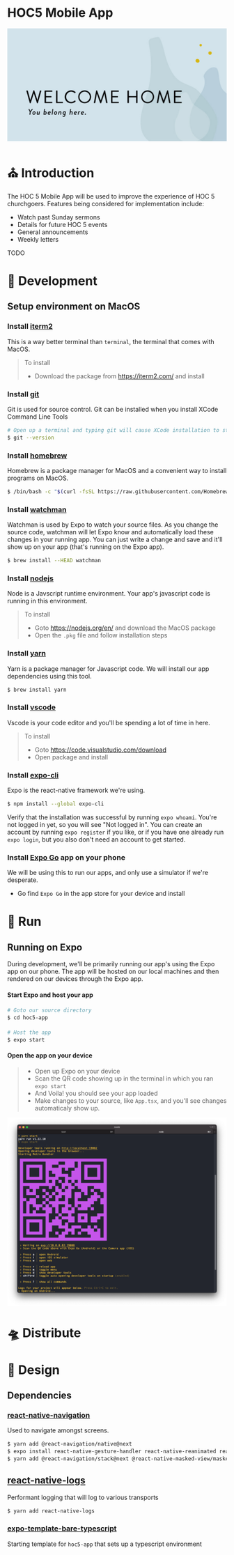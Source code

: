 # HOC5 Mobile App
![hero](docs/img_hero.png)

# :church: Introduction
The HOC 5 Mobile App will be used to improve the experience of HOC 5 churchgoers. Features being considered for implementation include:
- Watch past Sunday sermons
- Details for future HOC 5 events
- General announcements
- Weekly letters

TODO

# :hammer: Development
## Setup environment on MacOS
### Install [iterm2](https://iterm2.com/)
This is a way better terminal than `terminal`, the terminal that comes with MacOS.
> To install
> * Download the package from https://iterm2.com/ and install

### Install [git](https://git-scm.com/book/en/v2/Getting-Started-Installing-Git) 
Git is used for source control. Git can be installed when you install XCode Command Line Tools
```bash
# Open up a terminal and typing git will cause XCode installation to start
$ git --version
```

### Install [homebrew](https://brew.sh/) 
Homebrew is a package manager for MacOS and a convenient way to install programs
on MacOS.
```bash
$ /bin/bash -c "$(curl -fsSL https://raw.githubusercontent.com/Homebrew/install/HEAD/install.sh)"
```

### Install [watchman](https://facebook.github.io/watchman/docs/install#buildinstall)
Watchman is used by Expo to watch your source files. As you change the source code, watchman 
will let Expo know and automatically load these changes in your running app. You can just 
write a change and save and it'll show up on your app (that's running on the Expo app).
```bash
$ brew install --HEAD watchman
```

### Install [nodejs](https://nodejs.org/en/)
Node is a Javscript runtime environment. Your app's javascript code is running
in this environment.
> To install
> * Goto https://nodejs.org/en/ and download the MacOS package
> * Open the `.pkg` file and follow installation steps

### Install [yarn](https://classic.yarnpkg.com/en/docs/install#mac-stable)
Yarn is a package manager for Javascript code. We will install our app dependencies
using this tool.
```bash
$ brew install yarn
```

### Install [vscode](https://code.visualstudio.com/download)
Vscode is your code editor and you'll be spending a lot of time in here. 
> To install
> * Goto https://code.visualstudio.com/download 
> * Open package and install

### Install [expo-cli](https://docs.expo.io/get-started/installation/)
Expo is the react-native framework we're using.
```bash
$ npm install --global expo-cli
```

Verify that the installation was successful by running `expo whoami`. You're not 
logged in yet, so you will see "Not logged in". You can create an account by 
running `expo register` if you like, or if you have one already run `expo login`, 
but you also don't need an account to get started.

### Install [Expo Go](https://play.google.com/store/apps/details?id=host.exp.exponent) app on your phone
We will be using this to run our apps, and only use a simulator if we're desperate.
* Go find `Expo Go` in the app store for your device and install

# :runner: Run
## Running on Expo
During development, we'll be primarily running our app's using the Expo app on our phone.
The app will be hosted on our local machines and then rendered on our devices through the Expo app.

#### Start Expo and host your app
```bash
# Goto our source directory
$ cd hoc5-app 

# Host the app
$ expo start
```

#### Open the app on your device
> * Open up Expo on your device
> * Scan the QR code showing up in the terminal in which you ran `expo start`
> * And Voila! you should see your app loaded
> * Make changes to your source, like `App.tsx`, and you'll see changes automaticaly show up.
 
![start](docs/img_expo_start.png)

# :flying_saucer: Distribute

# :art: Design

## Dependencies
### [react-native-navigation](https://reactnavigation.org/docs/6.x/getting-started/)
Used to navigate amongst screens.
```bash
$ yarn add @react-navigation/native@next
$ expo install react-native-gesture-handler react-native-reanimated react-native-screens react-native-safe-area-context
$ yarn add @react-navigation/stack@next @react-native-masked-view/masked-view
```

## [react-native-logs](https://github.com/onubo/react-native-logs)
Performant logging that will log to various transports
```bash
$ yarn add react-native-logs
```

### [expo-template-bare-typescript](https://www.npmjs.com/package/expo-template-bare-typescript)
Starting template for `hoc5-app` that sets up a typescript environment

